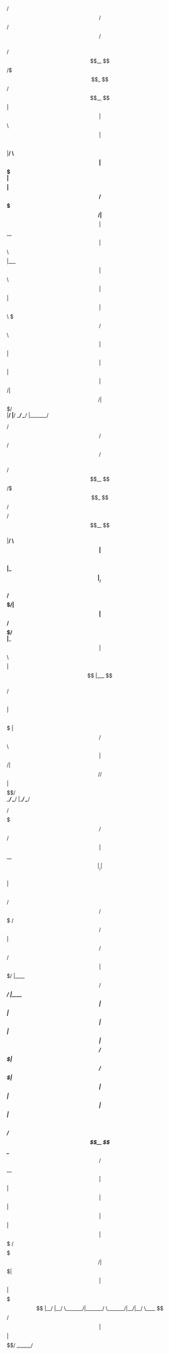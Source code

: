 

   /$$$$$$   /$$$$$$   /$$$$$$  /$$                        
  /$$__  $$ /$$$_  $$ /$$__  $$| $$                        
 | $$  \ $$| $$$$\ $$|__/  \ $$| $$$$$$$                   
 | $$$$$$$$| $$ $$ $$   /$$$$$/| $$__  $$                  
 | $$__  $$| $$\ $$$$  |___  $$| $$  \ $$                  
 | $$  | $$| $$ \ $$$ /$$  \ $$| $$  | $$                  
 | $$  | $$|  $$$$$$/|  $$$$$$/| $$$$$$$/                  
 |__/  |__/ \______/  \______/ |_______/                   
                                                           
                                                           
                                                           
   /$$$$$$   /$$$$$$    /$$    /$$$$$$                     
  /$$__  $$ /$$$_  $$ /$$$$   /$$__  $$                    
 |__/  \ $$| $$$$\ $$|_  $$  |__/  \ $$                    
    /$$$$$/| $$ $$ $$  | $$     /$$$$$/                    
   |___  $$| $$\ $$$$  | $$    |___  $$                    
  /$$  \ $$| $$ \ $$$  | $$   /$$  \ $$                    
 |  $$$$$$/|  $$$$$$/ /$$$$$$|  $$$$$$/                    
  \______/  \______/ |______/ \______/                     
                                                           
                                                           
                                                           
  /$$$$$$$                                /$$ /$$          
 | $$__  $$                              |__/| $$          
 | $$  \ $$  /$$$$$$   /$$$$$$$  /$$$$$$  /$$| $$ /$$   /$$
 | $$$$$$$/ |____  $$ /$$_____/ |____  $$| $$| $$| $$  | $$
 | $$__  $$  /$$$$$$$|  $$$$$$   /$$$$$$$| $$| $$| $$  | $$
 | $$  \ $$ /$$__  $$ \____  $$ /$$__  $$| $$| $$| $$  | $$
 | $$  | $$|  $$$$$$$ /$$$$$$$/|  $$$$$$$| $$| $$|  $$$$$$$
 |__/  |__/ \_______/|_______/  \_______/|__/|__/ \____  $$
                                                  /$$  | $$
                                                 |  $$$$$$/
                                                  \______/ 
 
